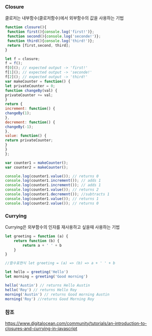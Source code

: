 ### Closure

클로저는 내부함수(클로저함수)에서 외부함수의 값을 사용하는 기법

```javascript
function closure(){
 function first(){console.log('first!')};
 function second(){console.log('seconde!')};
 function third(){console.log('third!')};
 return [first,second, third];
}

let f = closure;
f = f();
f[0](); // expected output -> 'first!'
f[1](); // expected output -> 'seconde!'
f[2](); // expected output -> 'third!'
var makeCounter = function() {
let privateCounter = 0;
function changeBy(val) {
privateCounter += val;
}
return {
increment: function() {
changeBy(1);
},
decrement: function() {
changeBy(-1);
},
value: function() {
return privateCounter;
}
}
};

var counter1 = makeCounter();
var counter2 = makeCounter();

console.log(counter1.value()); // returns 0
console.log(counter1.increment()); // adds 1
console.log(counter1.increment()); // adds 1
console.log(counter1.value()); // returns 2
console.log(counter1.decrement()); //subtracts 1
console.log(counter1.value()); // returns 1
console.log(counter2.value()); // returns 0
```

### Currying
Currying은 외부함수의 인자를 재사용하고 싶을때 사용하는 기법

```javascript
let greeting = function (a) {
    return function (b) {
        return a + ' ' + b
	}
}

//함수표현식 let greeting = (a) => (b) => a + ' ' + b 

let hello = greeting('Hello')
let morning = greeting('Good morning')

hello('Austin') // returns Hello Austin
hello('Roy') // returns Hello Roy
morning('Austin') // returns Good morning Austin
morning('Roy') //returns Good Morning Roy
```

### 참조
https://www.digitalocean.com/community/tutorials/an-introduction-to-closures-and-currying-in-javascript
